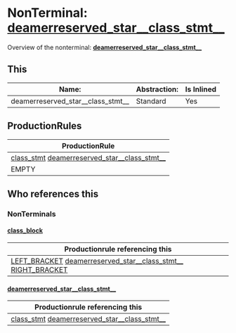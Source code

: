 # NonTerminal: **[deamerreserved_star__class_stmt__](./deamerreserved_star__class_stmt__.md)**

Overview of the nonterminal: **[deamerreserved_star__class_stmt__](./deamerreserved_star__class_stmt__.md)**



## This

| Name:                | Abstraction:    | Is Inlined |
| -------------------- | --------------- | ---------- |
| deamerreserved_star__class_stmt__ | Standard | Yes |



## ProductionRules

| ProductionRule |
| ---- |
| [class_stmt](./class_stmt.md) [deamerreserved_star__class_stmt__](./deamerreserved_star__class_stmt__.md)  |
| EMPTY  |




## Who references this

### NonTerminals


#### [class_block](./../Grammar/class_block.md)

| Productionrule referencing this                      |
| ---------------------------------------------------- |
| [LEFT_BRACKET](./../Lexicon/LEFT_BRACKET.md) [deamerreserved_star__class_stmt__](./deamerreserved_star__class_stmt__.md) [RIGHT_BRACKET](./../Lexicon/RIGHT_BRACKET.md)  |


#### [deamerreserved_star__class_stmt__](./../Grammar/deamerreserved_star__class_stmt__.md)

| Productionrule referencing this                      |
| ---------------------------------------------------- |
| [class_stmt](./class_stmt.md) [deamerreserved_star__class_stmt__](./deamerreserved_star__class_stmt__.md)  |



